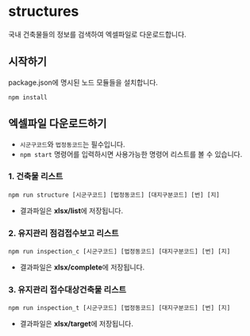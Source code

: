 # structures
국내 건축물들의 정보를 검색하여 엑셀파일로 다운로드합니다.

## 시작하기
package.json에 명시된 노드 모듈들을 설치합니다.

```
npm install
```


## 엑셀파일 다운로드하기
- `시군구코드`와 `법정동코드`는 필수입니다.
- ``npm start`` 명령어를 입력하시면 사용가능한 명령어 리스트를 볼 수 있습니다.

### 1. 건축물 리스트
```
npm run structure [시군구코드] [법정동코드] [대지구분코드] [번] [지]
```
- 결과파일은 **xlsx/list**에 저장됩니다.

### 2. 유지관리 점검접수보고 리스트
```
npm run inspection_c [시군구코드] [법정동코드] [대지구분코드] [번] [지]
```
- 결과파일은 **xlsx/complete**에 저장됩니다.

### 3. 유지관리 접수대상건축물 리스트
```
npm run inspection_t [시군구코드] [법정동코드] [대지구분코드] [번] [지]
```
- 결과파일은 **xlsx/target**에 저장됩니다.

